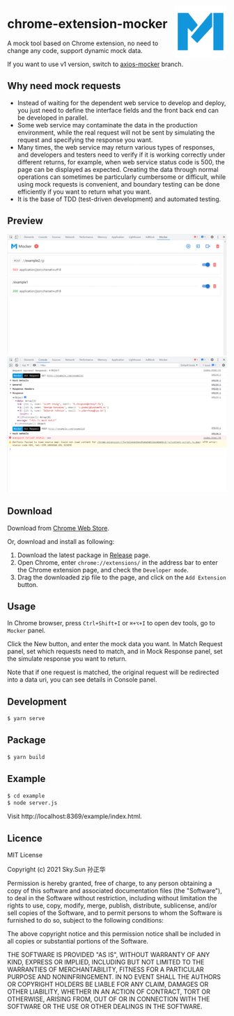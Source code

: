 <a href="https://github.com/eshengsky/chrome-extension-mocker"><img src="https://github.com/eshengsky/chrome-extension-mocker/blob/master/public/icons/icon_128.png" height="120" align="right"></a>

# chrome-extension-mocker

A mock tool based on Chrome extension, no need to change any code, support dynamic mock data.

If you want to use v1 version, switch to [axios-mocker](https://github.com/eshengsky/chrome-extension-mocker/tree/axios-mocker) branch.

## Why need mock requests
* Instead of waiting for the dependent web service to develop and deploy, you just need to define the interface fields and the front back end can be developed in parallel.
* Some web service may contaminate the data in the production environment, while the real request will not be sent by simulating the request and specifying the response you want. 
* Many times, the web service may return various types of responses, and developers and testers need to verify if it is working correctly under different returns, for example, when web service status code is 500, the page can be displayed as expected. Creating the data through normal operations can sometimes be particularly cumbersome or difficult, while using mock requests is convenient, and boundary testing can be done efficiently if you want to return what you want. 
* It is the base of TDD (test-driven development) and automated testing.

## Preview
![](https://github.com/eshengsky/chrome-extension-mocker/blob/master/public/preview1.png)
![](https://github.com/eshengsky/chrome-extension-mocker/blob/master/public/preview2.png)

## Download

Download from [Chrome Web Store](https://chrome.google.com/webstore/detail/xxx).

Or, download and install as following:

1. Download the latest package in [Release](https://github.com/eshengsky/chrome-extension-mocker/releases/latest) page.
2. Open Chrome, enter `chrome://extensions/` in the address bar to enter the Chrome extension page, and check the `Developer mode`.
3. Drag the downloaded zip file to the page, and click on the `Add Extension` button.

## Usage

In Chrome browser, press `Ctrl+Shift+I` or `⌘+⌥+I` to open dev tools, go to `Mocker` panel.

Click the New button, and enter the mock data you want.
In Match Request panel, set which requests need to match, and in Mock Response panel, set the simulate response you want to return.

Note that if one request is matched, the original request will be redirected into a data uri, you can see details in Console panel.

## Development

```bash
$ yarn serve
```

## Package

```bash
$ yarn build
```

## Example

```bash
$ cd example
$ node server.js
```

Visit http://localhost:8369/example/index.html.

## Licence

MIT License

Copyright (c) 2021 Sky.Sun 孙正华

Permission is hereby granted, free of charge, to any person obtaining a copy
of this software and associated documentation files (the "Software"), to deal
in the Software without restriction, including without limitation the rights
to use, copy, modify, merge, publish, distribute, sublicense, and/or sell
copies of the Software, and to permit persons to whom the Software is
furnished to do so, subject to the following conditions:

The above copyright notice and this permission notice shall be included in all
copies or substantial portions of the Software.

THE SOFTWARE IS PROVIDED "AS IS", WITHOUT WARRANTY OF ANY KIND, EXPRESS OR
IMPLIED, INCLUDING BUT NOT LIMITED TO THE WARRANTIES OF MERCHANTABILITY,
FITNESS FOR A PARTICULAR PURPOSE AND NONINFRINGEMENT. IN NO EVENT SHALL THE
AUTHORS OR COPYRIGHT HOLDERS BE LIABLE FOR ANY CLAIM, DAMAGES OR OTHER
LIABILITY, WHETHER IN AN ACTION OF CONTRACT, TORT OR OTHERWISE, ARISING FROM,
OUT OF OR IN CONNECTION WITH THE SOFTWARE OR THE USE OR OTHER DEALINGS IN THE
SOFTWARE.
